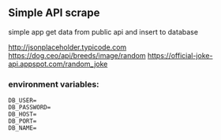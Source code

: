 ## Simple API scrape
simple app get data from public api and insert to database

http://jsonplaceholder.typicode.com
https://dog.ceo/api/breeds/image/random
https://official-joke-api.appspot.com/random_joke


### environment variables:
```
DB_USER=
DB_PASSWORD=
DB_HOST=
DB_PORT=
DB_NAME=
```